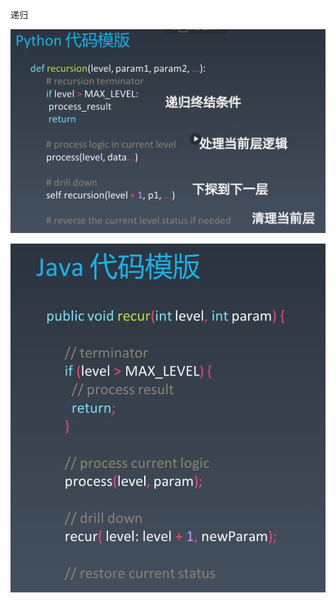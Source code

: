 递归

![image-20200325201306199](../.vuepress/public/image-20200325201306199.png)



![image-20200325201333997](../.vuepress/public/image-20200325201333997.png)
